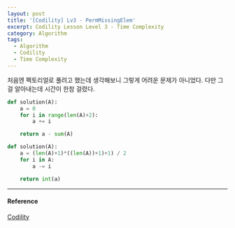 ```yaml
---
layout: post
title: '[Codility] Lv3 - PermMissingElem'
excerpt: Codility Lesson Level 3 - Time Complexity
category: Algorithm
tags:
  - Algorithm
  - Codility
  - Time Complexity
---
```


처음엔 펙토리얼로 풀려고 했는데 생각해보니 그렇게 어려운 문제가 아니었다. 다만 그걸 알아내는데 시간이 한참 걸렸다.

```py
def solution(A):
    a = 0
    for i in range(len(A)+2):
        a += i

    return a - sum(A)
```

```py
def solution(A):
    a = (len(A)+1)*((len(A))+1)+1) / 2
    for i in A:
        a -= i

    return int(a)
```

- - -

#### Reference

[Codility](https://app.codility.com/programmers/lessons/3-time_complexity/perm_missing_elem/)